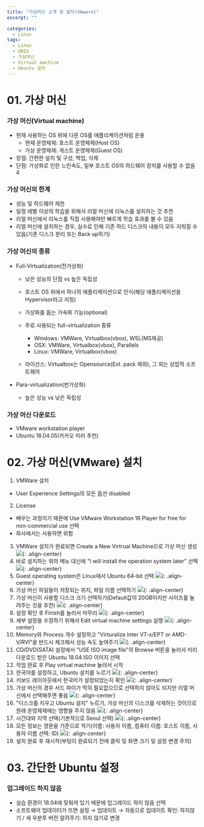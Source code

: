 ```yaml
---
title: "가상머신 소개 및 설치(Vmware)"
excerpt: ""

categories:
  - Linux
tags:
  - Linux
  - UNIX
  - 가상머신
  - Virtual machine
  - Ubuntu 설치
---
```

# 01. 가상 머신
### 가상 머신(Virtual machine)
- 현재 사용하는 OS 위에 다른 OS를 애플리케이션처럼 운용
  - 현재 운영체제: 호스트 운영체제(Host OS)
  - 가상 운영체제: 게스트 운영체제(Guest OS)
- 장점: 간편한 설치 및 구성, 백업, 삭제
- 단점: 가상화로 인한 느린속도, 일부 호스트 OS의 하드웨어 장치를 사용할 수 없음
4
### 가상 머신의 한계
- 성능 및 하드웨어 제한
- 일정 레벨 이상의 학습을 위해서 리얼 머신에 리눅스를 설치하는 것 추천
- 리얼 머신에서 리눅스를 직접 사용해야만 빠르게 학습 효과를 볼 수 있음
- 리얼 머신에 설치하는 경우, 실수로 인해 기존 하드 디스크의 내용이 모두 지워질 수 있음(기존 디스크 분리 또는 Back up하기)

### 가상 머신의 종류
- Full-Virtualization(전가상화)
  - 낮은 성능의 단점 vs 높은 독립성
  - 호스트 OS 위에서 하나의 애플리케이션으로 인식(해당 애플리케이션을 Hypervisor라고 지칭)
  - 가상화를 돕는 가속화 기능(optional)

  - 주로 사용되는 full-virtualization 종류
    - Windows: VMWare, Virtualbox(vbox), WSL(MS제공)
    - OSX: VMWare, Virtualbox(vbox), Parallels
    - Linux: VMWare, Virtualbox(vbox)
  - 라이선스: Virtualbox는 Opensource(Ext. pack 제외), 그 외는 상업적 소프트웨어

- Para-virtualization(반가상화)
  - 높은 성능 vs 낮은 독립성

### 가상 머신 다운로드
- VMware workstation player
- Ubuntu 18.04.05(카카오 미러 추천)

# 02. 가상 머신(VMware) 설치
1. VMWare 설치
  - User Experience Settings의 모든 옵션 disabled
2. License
  - 배우는 과정이기 때문에 Use VMware Workstation 16 Player for free for non-commercial use 선택
  - 화사에서는 사용하면 위험
3. VMWare 설치가 완료되면 Create a New Virtrual Machine으로 가상 머신 생성
   ![]({{site.url}}/assests/images/2021-04-26-Linux-Basic-1/1.PNG){: .align-center}
4. 바로 설치하는 위의 메뉴 대신에 "I will install the operation system later" 선택
   ![]({{site.url}}/assests/images/2021-04-26-Linux-Basic-1/2.PNG){: .align-center}
5. Guest operating system은 Linux에서 Ubuntu 64-bit 선택
   ![]({{site.url}}/assests/images/2021-04-26-Linux-Basic-1/3.PNG){: .align-center}
6. 가상 머신 파일들이 저장되는 위치, 파일 이름 선택하기
   ![]({{site.url}}/assests/images/2021-04-26-Linux-Basic-1/4.PNG){: .align-center}
7. 가상 머신이 사용할 디스크 크기 선택하기(Default값이 20GB이지만 사이즈를 눌려주는 것을 추천)
   ![]({{site.url}}/assests/images/2021-04-26-Linux-Basic-1/5.PNG){: .align-center}
8. 설정 확인 후 Finish를 눌러서 마무리
   ![]({{site.url}}/assests/images/2021-04-26-Linux-Basic-1/6.PNG){: .align-center}
9. 세부 설정을 수정하기 위해서 Edit virtual machine settings 실행
   ![]({{site.url}}/assests/images/2021-04-26-Linux-Basic-1/7.PNG){: .align-center}
10. Memory와 Process 개수 설정하고 "Virturalize Inter VT-x/EPT or AMD-V/RVI"을 반드시 체크해서 성능 속도 높여주기
   ![]({{site.url}}/assests/images/2021-04-26-Linux-Basic-1/9.PNG){: .align-center}
11. CD/DVD(SATA) 설정에서 "USE ISO image file"의 Browse 버튼을 눌러서 미리 다운로드 받은 Ubuntu 18.04 ISO 이미지 선택
12. 작업 완료 후 Play virtual machine 눌러서 시작
13. 한국어를 설정하고, Ubuntu 설치를 누르기
   ![]({{site.url}}/assests/images/2021-04-26-Linux-Basic-1/10.PNG){: .align-center}
14. 키보드 레이아웃에서 한국어가 설정되었는지 확인
   ![]({{site.url}}/assests/images/2021-04-26-Linux-Basic-1/11.PNG){: .align-center}
15. 가상 머신의 경우 서드 파이가 딱히 필요없으므로 선택하지 않아도 되지만 리얼 머신에서 선택해주면 좋음
   ![]({{site.url}}/assests/images/2021-04-26-Linux-Basic-1/12.PNG){: .align-center}
16. "디스크를 지우고 Ubuntu 설지" 누르기, 가상 머신의 디스크를 삭제하는 것이므로 원래 운영체제에는 영향을 주지 않음
   ![]({{site.url}}/assests/images/2021-04-26-Linux-Basic-1/13.PNG){: .align-center}
17. 시간대와 지역 선택(기본적으로 Seoul 선택)
   ![]({{site.url}}/assests/images/2021-04-26-Linux-Basic-1/14.PNG){: .align-center}
18. 모든 정보는 영문을 기준으로 적기(이름: 사용자 이름, 컴퓨터 이름: 호스트 이름, 사용자 이름 선택: ID)
   ![]({{site.url}}/assests/images/2021-04-26-Linux-Basic-1/15.PNG){: .align-center}
19. 설치 완료 후 재시작(부팅이 완료되기 전에 클릭 및 화면 크기 및 설정 변경 주의)

# 03. 간단한 Ubuntu 설정
### 업그레이드 하지 않음
- 실습 환경이 18.04에 맞춰져 있기 때문에 업그레이드 하지 않음 선택
- 소프트웨어 업데이터가 뜨면 설정 → 업데이트 → 자동으로 업데이트 확인: 하지않기 / 새 우분투 버전 알려주기: 하지 않기로 변경
